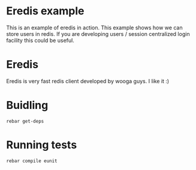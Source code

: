 # Eredis example

This is an example of eredis in action. This example shows how we can store users in redis.
If you are developing users / session centralized login facility this could be useful.

# Eredis
Eredis is very fast redis client developed by wooga guys. I like it :)

# Buidling

    rebar get-deps

# Running tests

    rebar compile eunit